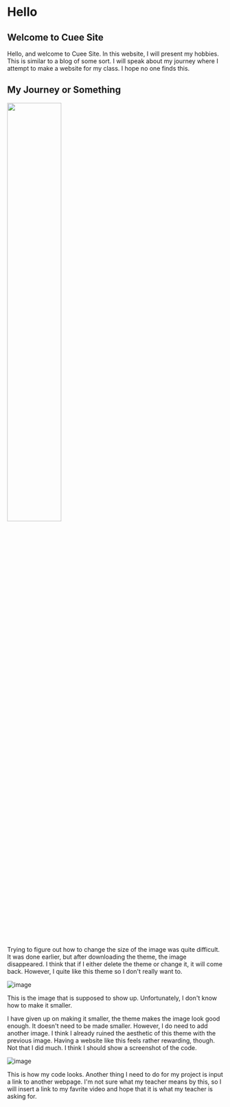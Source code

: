 # Hello

## Welcome to Cuee Site


Hello, and welcome to Cuee Site. In this website, I will present my hobbies. This is similar to a blog of some sort. I will speak about my journey where I attempt to make a website for my class. I hope no one finds this. 

## My Journey or Something

<img src="https://user-images.githubusercontent.com/114519172/192857500-5069a177-b709-4de2-9b20-56849dc59abf.png" width=50% height=50% alt="">

Trying to figure out how to change the size of the image was quite difficult. It was done earlier, but after downloading the theme, the image disappeared. I think that if I either delete the theme or change it, it will come back. However, I quite like this theme so I don't really want to.

![image](https://user-images.githubusercontent.com/114519172/192899352-642a683b-016d-4014-be88-b43316c284f0.png)

This is the image that is supposed to show up. Unfortunately, I don't know how to make it smaller.

I have given up on making it smaller, the theme makes the image look good enough. It doesn't need to be made smaller. However, I do need to add another image. I think I already ruined the aesthetic of this theme with the previous image. Having a website like this feels rather rewarding, though. Not that I did much. I think I should show a screenshot of the code.

![image](https://user-images.githubusercontent.com/114519172/192900227-e80f2983-b6cb-4120-a339-51d39ad6ca39.png)

This is how my code looks. Another thing I need to do for my project is input a link to another webpage. I'm not sure what my teacher means by this, so I will insert a link to my favrite video and hope that it is what my teacher is asking for.
